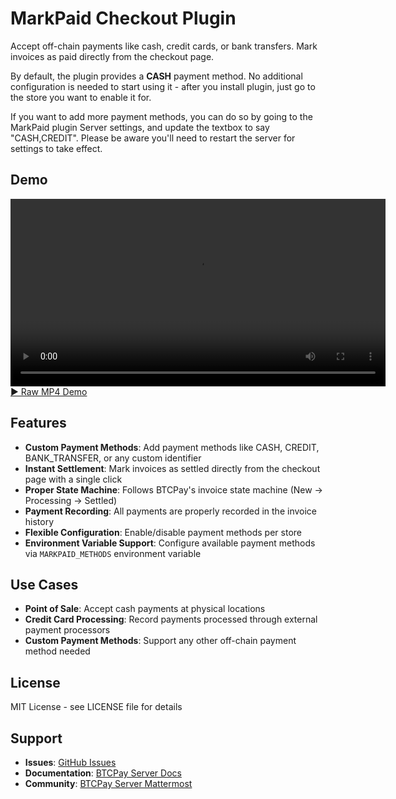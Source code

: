 # MarkPaid Checkout Plugin

Accept off-chain payments like cash, credit cards, or bank transfers. Mark invoices as paid directly from the checkout page.

By default, the plugin provides a **CASH** payment method. No additional configuration is needed to start using it - after you install plugin, just go to the store you want to enable it for.

If you want to add more payment methods, you can do so by going to the MarkPaid plugin Server settings, and update the textbox to say "CASH,CREDIT". Please be aware you'll need to restart the server for settings to take effect.

## Demo

<video src="https://github.com/user-attachments/assets/fc64f581-fd01-41fb-b7f3-b0a06520d822" controls width="600"></video>
[▶️ Raw MP4 Demo](docs/markpaid_demo_2.mp4)

## Features

- **Custom Payment Methods**: Add payment methods like CASH, CREDIT, BANK_TRANSFER, or any custom identifier
- **Instant Settlement**: Mark invoices as settled directly from the checkout page with a single click
- **Proper State Machine**: Follows BTCPay's invoice state machine (New → Processing → Settled)
- **Payment Recording**: All payments are properly recorded in the invoice history
- **Flexible Configuration**: Enable/disable payment methods per store
- **Environment Variable Support**: Configure available payment methods via `MARKPAID_METHODS` environment variable

## Use Cases

- **Point of Sale**: Accept cash payments at physical locations
- **Credit Card Processing**: Record payments processed through external payment processors
- **Custom Payment Methods**: Support any other off-chain payment method needed 

## License

MIT License - see LICENSE file for details

## Support

- **Issues**: [GitHub Issues](https://github.com/rockstardev/BTCPayServerPlugins.RockstarDev/issues)
- **Documentation**: [BTCPay Server Docs](https://docs.btcpayserver.org)
- **Community**: [BTCPay Server Mattermost](https://chat.btcpayserver.org)

